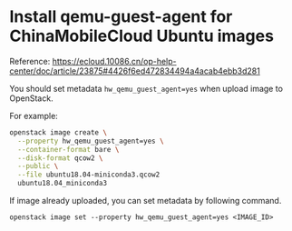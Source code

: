 # Install qemu-guest-agent for ChinaMobileCloud Ubuntu images

Reference: https://ecloud.10086.cn/op-help-center/doc/article/23875#4426f6ed472834494a4acab4ebb3d281

You should set metadata `hw_qemu_guest_agent=yes` when upload image to OpenStack.

For example:

```sh
openstack image create \
  --property hw_qemu_guest_agent=yes \
  --container-format bare \
  --disk-format qcow2 \
  --public \
  --file ubuntu18.04-miniconda3.qcow2
  ubuntu18.04_miniconda3
```

If image already uploaded, you can set metadata by following command.

```
openstack image set --property hw_qemu_guest_agent=yes <IMAGE_ID>
```